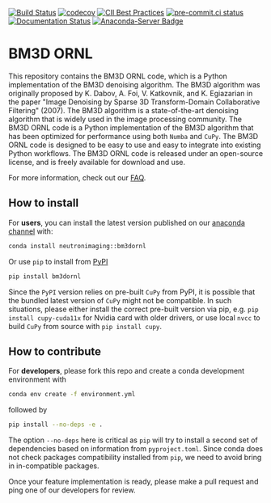 <!-- Badges -->

[![Build Status](https://github.com/ornlneutronimaging/bm3dornl/actions/workflows/unittest.yml/badge.svg?branch=next)](https://github.com/ornlneutronimaging/bm3dornl/actions/workflows/unittest.yml?query=branch?next)
[![codecov](https://codecov.io/gh/ornlneutronimaging/bm3dornl/branch/next/graph/badge.svg)](https://codecov.io/gh/ornlneutronimaging/bm3dornl/tree/next)
[![CII Best Practices](https://bestpractices.coreinfrastructure.org/projects/6650/badge)](https://bestpractices.coreinfrastructure.org/projects/6650)
[![pre-commit.ci status](https://results.pre-commit.ci/badge/github/ornlneutronimaging/bm3dornl/next.svg)](https://results.pre-commit.ci/latest/github/ornlneutronimaging/bm3dornl/next)
[![Documentation Status](https://readthedocs.org/projects/bm3dornl/badge/?version=latest)](https://bm3dornl.readthedocs.io/en/latest/?badge=latest)
[![Anaconda-Server Badge](https://anaconda.org/neutronimaging/bm3dornl/badges/version.svg)](https://anaconda.org/neutronimaging/bm3dornl)

<!-- End Badges -->
BM3D ORNL
=========

This repository contains the BM3D ORNL code, which is a Python implementation of the BM3D denoising algorithm. The BM3D algorithm was originally proposed by K. Dabov, A. Foi, V. Katkovnik, and K. Egiazarian in the paper "Image Denoising by Sparse 3D Transform-Domain Collaborative Filtering" (2007).
The BM3D algorithm is a state-of-the-art denoising algorithm that is widely used in the image processing community.
The BM3D ORNL code is a Python implementation of the BM3D algorithm that has been optimized for performance using both `Numba` and `CuPy`.
The BM3D ORNL code is designed to be easy to use and easy to integrate into existing Python workflows.
The BM3D ORNL code is released under an open-source license, and is freely available for download and use.

For more information, check out our [FAQ](docs/FAQ.md).

How to install
--------------

For **users**, you can install the latest version published on our [anaconda channel](https://anaconda.org/neutronimaging/bm3dornl) with:

```bash
conda install neutronimaging::bm3dornl
```

Or use `pip` to install from [PyPI](https://pypi.org/project/bm3dornl/0.3.1/)

```bash
pip install bm3dornl
```

Since the `PyPI` version relies on pre-built `CuPy` from PyPI, it is possible that the bundled latest version of `CuPy` might not be compatible.
In such situations, please either install the correct pre-built version via pip, e.g. `pip install cupy-cuda11x` for Nvidia card with older drivers, or use local `nvcc` to build `CuPy` from source with `pip install cupy`.

How to contribute
-----------------

For **developers**, please fork this repo and create a conda development environment with

```bash
conda env create -f environment.yml
```

followed by

```bash
pip install --no-deps -e .
```

The option `--no-deps` here is critical as `pip` will try to install a second set of dependencies based on information from `pyproject.toml`.
Since conda does not check packages compatibility installed from `pip`, we need to avoid bring in in-compatible packages.

Once your feature implementation is ready, please make a pull request and ping one of our developers for review.
